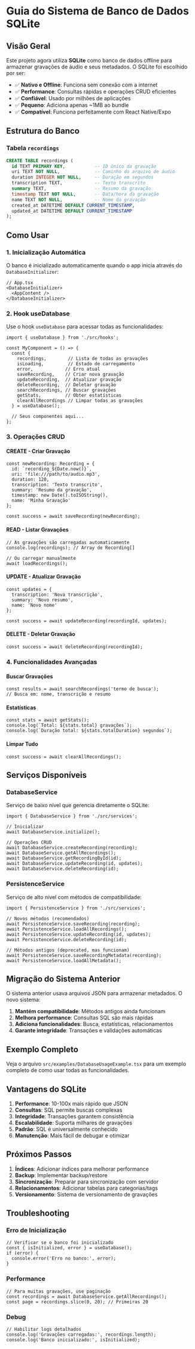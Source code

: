 # Guia do Sistema de Banco de Dados SQLite

## Visão Geral

Este projeto agora utiliza **SQLite** como banco de dados offline para armazenar gravações de áudio e seus metadados. O SQLite foi escolhido por ser:

- ✅ **Nativo e Offline**: Funciona sem conexão com a internet
- ✅ **Performance**: Consultas rápidas e operações CRUD eficientes
- ✅ **Confiável**: Usado por milhões de aplicações
- ✅ **Pequeno**: Adiciona apenas ~1MB ao bundle
- ✅ **Compatível**: Funciona perfeitamente com React Native/Expo

## Estrutura do Banco

### Tabela `recordings`
```sql
CREATE TABLE recordings (
  id TEXT PRIMARY KEY,           -- ID único da gravação
  uri TEXT NOT NULL,             -- Caminho do arquivo de áudio
  duration INTEGER NOT NULL,     -- Duração em segundos
  transcription TEXT,            -- Texto transcrito
  summary TEXT,                  -- Resumo da gravação
  timestamp TEXT NOT NULL,       -- Data/hora da gravação
  name TEXT NOT NULL,            -- Nome da gravação
  created_at DATETIME DEFAULT CURRENT_TIMESTAMP,
  updated_at DATETIME DEFAULT CURRENT_TIMESTAMP
);
```

## Como Usar

### 1. Inicialização Automática

O banco é inicializado automaticamente quando o app inicia através do `DatabaseInitializer`:

```tsx
// App.tsx
<DatabaseInitializer>
  <AppContent />
</DatabaseInitializer>
```

### 2. Hook useDatabase

Use o hook `useDatabase` para acessar todas as funcionalidades:

```tsx
import { useDatabase } from './src/hooks';

const MyComponent = () => {
  const {
    recordings,        // Lista de todas as gravações
    isLoading,         // Estado de carregamento
    error,            // Erro atual
    saveRecording,    // Criar nova gravação
    updateRecording,  // Atualizar gravação
    deleteRecording,  // Deletar gravação
    searchRecordings, // Buscar gravações
    getStats,         // Obter estatísticas
    clearAllRecordings // Limpar todas as gravações
  } = useDatabase();

  // Seus componentes aqui...
};
```

### 3. Operações CRUD

#### CREATE - Criar Gravação
```tsx
const newRecording: Recording = {
  id: `recording_${Date.now()}`,
  uri: 'file:///path/to/audio.mp3',
  duration: 120,
  transcription: 'Texto transcrito',
  summary: 'Resumo da gravação',
  timestamp: new Date().toISOString(),
  name: 'Minha Gravação'
};

const success = await saveRecording(newRecording);
```

#### READ - Listar Gravações
```tsx
// As gravações são carregadas automaticamente
console.log(recordings); // Array de Recording[]

// Ou carregar manualmente
await loadRecordings();
```

#### UPDATE - Atualizar Gravação
```tsx
const updates = {
  transcription: 'Nova transcrição',
  summary: 'Novo resumo',
  name: 'Novo nome'
};

const success = await updateRecording(recordingId, updates);
```

#### DELETE - Deletar Gravação
```tsx
const success = await deleteRecording(recordingId);
```

### 4. Funcionalidades Avançadas

#### Buscar Gravações
```tsx
const results = await searchRecordings('termo de busca');
// Busca em: nome, transcrição e resumo
```

#### Estatísticas
```tsx
const stats = await getStats();
console.log(`Total: ${stats.total} gravações`);
console.log(`Duração total: ${stats.totalDuration} segundos`);
```

#### Limpar Tudo
```tsx
const success = await clearAllRecordings();
```

## Serviços Disponíveis

### DatabaseService
Serviço de baixo nível que gerencia diretamente o SQLite:

```tsx
import { DatabaseService } from './src/services';

// Inicializar
await DatabaseService.initialize();

// Operações CRUD
await DatabaseService.createRecording(recording);
await DatabaseService.getAllRecordings();
await DatabaseService.getRecordingById(id);
await DatabaseService.updateRecording(id, updates);
await DatabaseService.deleteRecording(id);
```

### PersistenceService
Serviço de alto nível com métodos de compatibilidade:

```tsx
import { PersistenceService } from './src/services';

// Novos métodos (recomendados)
await PersistenceService.saveRecording(recording);
await PersistenceService.loadAllRecordings();
await PersistenceService.updateRecording(id, updates);
await PersistenceService.deleteRecording(id);

// Métodos antigos (deprecated, mas funcionam)
await PersistenceService.saveRecordingMetadata(recording);
await PersistenceService.loadAllMetadata();
```

## Migração do Sistema Anterior

O sistema anterior usava arquivos JSON para armazenar metadados. O novo sistema:

1. **Mantém compatibilidade**: Métodos antigos ainda funcionam
2. **Melhora performance**: Consultas SQL são mais rápidas
3. **Adiciona funcionalidades**: Busca, estatísticas, relacionamentos
4. **Garante integridade**: Transações e validações automáticas

## Exemplo Completo

Veja o arquivo `src/examples/DatabaseUsageExample.tsx` para um exemplo completo de como usar todas as funcionalidades.

## Vantagens do SQLite

1. **Performance**: 10-100x mais rápido que JSON
2. **Consultas**: SQL permite buscas complexas
3. **Integridade**: Transações garantem consistência
4. **Escalabilidade**: Suporta milhares de gravações
5. **Padrão**: SQL é universalmente conhecido
6. **Manutenção**: Mais fácil de debugar e otimizar

## Próximos Passos

1. **Índices**: Adicionar índices para melhorar performance
2. **Backup**: Implementar backup/restore
3. **Sincronização**: Preparar para sincronização com servidor
4. **Relacionamentos**: Adicionar tabelas para categorias/tags
5. **Versionamento**: Sistema de versionamento de gravações

## Troubleshooting

### Erro de Inicialização
```tsx
// Verificar se o banco foi inicializado
const { isInitialized, error } = useDatabase();
if (error) {
  console.error('Erro no banco:', error);
}
```

### Performance
```tsx
// Para muitas gravações, use paginação
const recordings = await DatabaseService.getAllRecordings();
const page = recordings.slice(0, 20); // Primeiras 20
```

### Debug
```tsx
// Habilitar logs detalhados
console.log('Gravações carregadas:', recordings.length);
console.log('Banco inicializado:', isInitialized);
```
